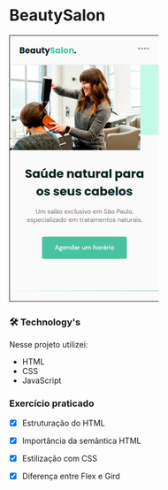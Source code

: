 # BeautySalon #

<img src="./assets/img/exp.png">

### 🛠 Technology's 

Nesse projeto utilizei:

- HTML
- CSS
- JavaScript

### Exercício praticado

- [x] Estruturação do HTML
- [x] Importância da semântica HTML

- [x] Estilização com CSS
- [x] Diferença entre Flex e Gird